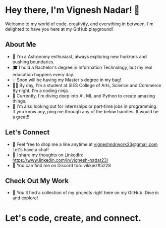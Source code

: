 # Hey there, I'm Vignesh Nadar! 👋

Welcome to my world of code, creativity, and everything in between. I'm delighted to have you here at my GitHub playground!

## About Me

- 🚀 I'm a Astronomy enthusiast, always exploring new horizons and pushing boundaries.
- 🎓 I hold a Bachelor's degree in Information Technology, but my real education happens every day.
- 💡 Soon will be having my Master's degree in my bag!
- 👨‍💻 By day, I'm a student at SIES College of Arts, Science and Commerce By night, I'm a coding ninja.
- 🌱 Currently, I'm diving deep into AI, ML and Python to create amazing things.
- 💼 I'm also looking out for internships or part-time jobs in programming. If you know any, ping me through any of the below handles. It would be a great!!

## Let's Connect

- 📧 Feel free to drop me a line anytime at vigneshndrwork23@gmail.com Let's have a chat!
- 🧠 I share my thoughts on LinkedIn: https://www.linkedin.com/in/vignesh-nadar23/
- 💬 You can find me on Discord too: vikkiez#5228

## Check Out My Work

- 📂 You'll find a collection of my projects right here on my GitHub. Dive in and explore!

# Let's code, create, and connect.

<!---
VikkiezDev/VikkiezDev is a ✨ special ✨ repository because its `README.md` (this file) appears on your GitHub profile.
You can click the Preview link to take a look at your changes.
--->
